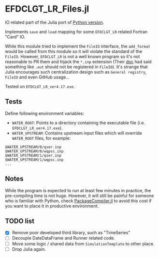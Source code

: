 
# EFDCLGT_LR_Files.jl

IO related part of the Julia port of [Python version](https://github.com/yiyuezhuo/IWIND-LR-TOOLS).

Implements `save` and `load` mapping for some `EFDCLGT_LR` related Fortran "Card" IO.

While this module tried to implement the `FileIO` interface, the `add_format` would be called from this module so it will violate the standard of the `FileIO`. However, `EFDCLGT_LR` is not a well known program so it's not reasonable to PR them and hijack the `*.inp` extension (Their [doc](https://github.com/JuliaIO/FileIO.jl/blob/bf57b7f62f74b1ed55481684c406ba83415a713b/docs/src/registering.md#argument-magic)  had said something like `.out` should not be registered in `FileIO`). It's strange that Julia encourages such centralization design such as `General registry`, `FileIO` and even GitHub usage...

Tested on `EFDCLGT_LR_ver4.17.exe`.

## Tests

Define following environment variables:

* `WATER_ROOT`: Points to a directory containing the executable file (i.e. `EFDCLGT_LR_ver4.17.exe`).
* `WATER_UPSTREAM`: Contains upstream input files which will override `WATER_ROOT` files, for example:

```
$WATER_UPSTREAM/0/qser.inp
$WATER_UPSTREAM/0/wqpsc.inp
$WATER_UPSTREAM/1/qser.inp
$WATER_UPSTREAM/1/wqpsc.inp
...
```

## Notes

While the program is expected to run at least few minutes in practice, the pre-compiling time is not huge. However, it will still be painful for someone who is familiar with Python, check [PackageCompiler.jl](https://github.com/JuliaLang/PackageCompiler.jl) to avoid this cost if you want to place it in productive environment.

## TODO list

- [x] Remove poor developed third library, such as "TimeSeries"
- [ ] Decouple DateDataFrame and Runner related code. 
- [ ] Move some logic / shared data from `SimulationTemplate` to other place.
- [ ] Drop Julia again.
